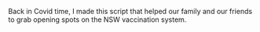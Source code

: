 Back in Covid time, I made this script that helped our family and our friends to grab opening spots on the NSW vaccination system. 
